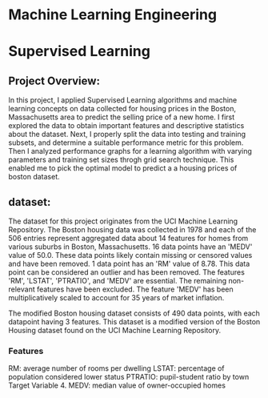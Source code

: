 # Machine Learning Engineering
# Supervised Learning

## Project Overview:
In this project, I applied  Supervised Learning algorithms and machine learning concepts on data collected for housing prices in the Boston, Massachusetts area to predict the selling price of a new home. I first explored the data to obtain important features and descriptive statistics about the dataset. Next, I properly split the data into testing and training subsets, and determine a suitable performance metric for this problem. Then I analyzed performance graphs for a learning algorithm with varying parameters and training set sizes throgh grid search technique. This enabled me to pick the optimal model to predict a a housing prices of boston dataset.


## dataset:
The dataset for this project originates from the UCI Machine Learning Repository. The Boston housing data was collected in 1978 and each of the 506 entries represent aggregated data about 14 features for homes from various suburbs in Boston, Massachusetts. 
16 data points have an 'MEDV' value of 50.0. These data points likely contain missing or censored values and have been removed.
1 data point has an 'RM' value of 8.78. This data point can be considered an outlier and has been removed.
The features 'RM', 'LSTAT', 'PTRATIO', and 'MEDV' are essential. The remaining non-relevant features have been excluded.
The feature 'MEDV' has been multiplicatively scaled to account for 35 years of market inflation.

The modified Boston housing dataset consists of 490 data points, with each datapoint having 3 features. This dataset is a modified version of the Boston Housing dataset found on the UCI Machine Learning Repository.

### Features

RM: average number of rooms per dwelling
LSTAT: percentage of population considered lower status
PTRATIO: pupil-student ratio by town
Target Variable 4. MEDV: median value of owner-occupied homes
